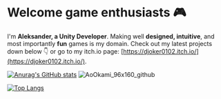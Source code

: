 # Welcome game enthusiasts 🎮

I'm **Aleksander, a Unity Developer**. Making well **designed, intuitive**, and most importantly **fun** games is my domain. 
Check out my latest projects down below 👇 or go to my itch.io page: [https://djoker0102.itch.io/](https://djoker0102.itch.io/).


[![Anurag's GitHub stats](https://github-readme-stats.vercel.app/api?username=podkoscielny)](https://github.com/anuraghazra/github-readme-stats)
![AoOkami_96x160_github](https://user-images.githubusercontent.com/49119130/166165020-8a3ff31f-7cee-4cae-92eb-ea7cb6067517.png)

[![Top Langs](https://github-readme-stats.vercel.app/api/top-langs/?username=podkoscielny&layout=compact)](https://github.com/anuraghazra/github-readme-stats)
